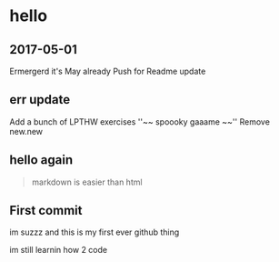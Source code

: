 
# hello

## 2017-05-01

Ermergerd it's May already
Push for Readme update

## err update

Add a bunch of LPTHW exercises ''~~ spoooky gaaame ~~''
Remove new.new

## hello again

> markdown is easier than html

## First commit

im suzzz and this is my first ever github thing

im still learnin how 2 code
